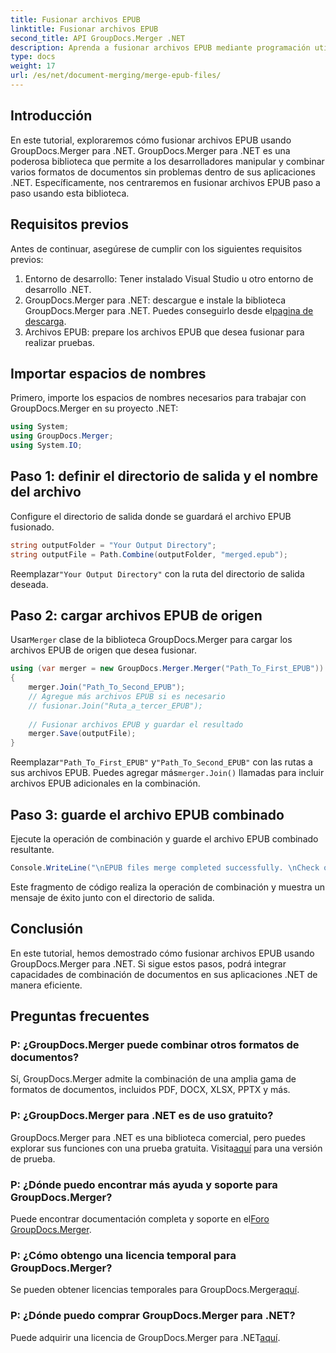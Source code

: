 ```yaml
---
title: Fusionar archivos EPUB
linktitle: Fusionar archivos EPUB
second_title: API GroupDocs.Merger .NET
description: Aprenda a fusionar archivos EPUB mediante programación utilizando GroupDocs.Merger para .NET. Sigue nuestro tutorial paso a paso.
type: docs
weight: 17
url: /es/net/document-merging/merge-epub-files/
---
```

## Introducción
En este tutorial, exploraremos cómo fusionar archivos EPUB usando GroupDocs.Merger para .NET. GroupDocs.Merger para .NET es una poderosa biblioteca que permite a los desarrolladores manipular y combinar varios formatos de documentos sin problemas dentro de sus aplicaciones .NET. Específicamente, nos centraremos en fusionar archivos EPUB paso a paso usando esta biblioteca.
## Requisitos previos
Antes de continuar, asegúrese de cumplir con los siguientes requisitos previos:
1. Entorno de desarrollo: Tener instalado Visual Studio u otro entorno de desarrollo .NET.
2.  GroupDocs.Merger para .NET: descargue e instale la biblioteca GroupDocs.Merger para .NET. Puedes conseguirlo desde el[pagina de descarga](https://releases.groupdocs.com/merger/net/).
3. Archivos EPUB: prepare los archivos EPUB que desea fusionar para realizar pruebas.

## Importar espacios de nombres
Primero, importe los espacios de nombres necesarios para trabajar con GroupDocs.Merger en su proyecto .NET:
```csharp
using System; 
using GroupDocs.Merger;
using System.IO;
```
## Paso 1: definir el directorio de salida y el nombre del archivo
Configure el directorio de salida donde se guardará el archivo EPUB fusionado.
```csharp
string outputFolder = "Your Output Directory";
string outputFile = Path.Combine(outputFolder, "merged.epub");
```
 Reemplazar`"Your Output Directory"` con la ruta del directorio de salida deseada.
## Paso 2: cargar archivos EPUB de origen
 Usar`Merger` clase de la biblioteca GroupDocs.Merger para cargar los archivos EPUB de origen que desea fusionar.
```csharp
using (var merger = new GroupDocs.Merger.Merger("Path_To_First_EPUB"))
{
    merger.Join("Path_To_Second_EPUB");
    // Agregue más archivos EPUB si es necesario
    // fusionar.Join("Ruta_a_tercer_EPUB");
    
    // Fusionar archivos EPUB y guardar el resultado
    merger.Save(outputFile);
}
```
 Reemplazar`"Path_To_First_EPUB"` y`"Path_To_Second_EPUB"` con las rutas a sus archivos EPUB. Puedes agregar más`merger.Join()` llamadas para incluir archivos EPUB adicionales en la combinación.
## Paso 3: guarde el archivo EPUB combinado
Ejecute la operación de combinación y guarde el archivo EPUB combinado resultante.
```csharp
Console.WriteLine("\nEPUB files merge completed successfully. \nCheck output in {0}", outputFolder);
```
Este fragmento de código realiza la operación de combinación y muestra un mensaje de éxito junto con el directorio de salida.

## Conclusión
En este tutorial, hemos demostrado cómo fusionar archivos EPUB usando GroupDocs.Merger para .NET. Si sigue estos pasos, podrá integrar capacidades de combinación de documentos en sus aplicaciones .NET de manera eficiente.

## Preguntas frecuentes
### P: ¿GroupDocs.Merger puede combinar otros formatos de documentos?
Sí, GroupDocs.Merger admite la combinación de una amplia gama de formatos de documentos, incluidos PDF, DOCX, XLSX, PPTX y más.
### P: ¿GroupDocs.Merger para .NET es de uso gratuito?
 GroupDocs.Merger para .NET es una biblioteca comercial, pero puedes explorar sus funciones con una prueba gratuita. Visita[aquí](https://releases.groupdocs.com/) para una versión de prueba.
### P: ¿Dónde puedo encontrar más ayuda y soporte para GroupDocs.Merger?
 Puede encontrar documentación completa y soporte en el[Foro GroupDocs.Merger](https://forum.groupdocs.com/c/merger/32).
### P: ¿Cómo obtengo una licencia temporal para GroupDocs.Merger?
 Se pueden obtener licencias temporales para GroupDocs.Merger[aquí](https://purchase.groupdocs.com/temporary-license/).
### P: ¿Dónde puedo comprar GroupDocs.Merger para .NET?
 Puede adquirir una licencia de GroupDocs.Merger para .NET[aquí](https://purchase.groupdocs.com/buy).